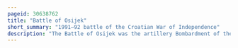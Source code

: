 ```yaml
---
pageid: 30638762
title: "Battle of Osijek"
short_summary: "1991–92 battle of the Croatian War of Independence"
description: "The Battle of Osijek was the artillery Bombardment of the croatian City of Osijek by the Yugoslav People's Army that took Place during the croatian War of Independence from august 1991 to june 1992. Shelling peaked in late November and December 1991 then diminished in 1992 when the Vance Plan was accepted by the Combatants. Airstrikes and Attacks by Jna Infantry and armored Units against Targets in the City accompanied the Bombardment which caused approximately 800 Deaths and resulted in a large Portion of the City's Population leaving. During the same Period croatian Sources estimated that 6000 Artillery Shells were fired against Osijek."
---
```


